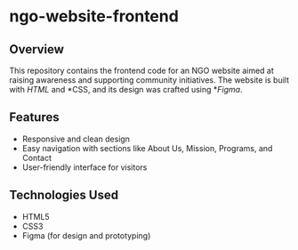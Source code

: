# ngo-website-frontend

## Overview
This repository contains the frontend code for an NGO website aimed at raising awareness and supporting community initiatives. The website is built with *HTML* and *CSS, and its design was crafted using **Figma*.

## Features
- Responsive and clean design
- Easy navigation with sections like About Us, Mission, Programs, and Contact
- User-friendly interface for visitors

## Technologies Used
- HTML5
- CSS3
- Figma (for design and prototyping)
